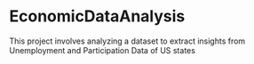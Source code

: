 # EconomicDataAnalysis
This project involves analyzing a dataset to extract insights from Unemployment and Participation Data of US states
